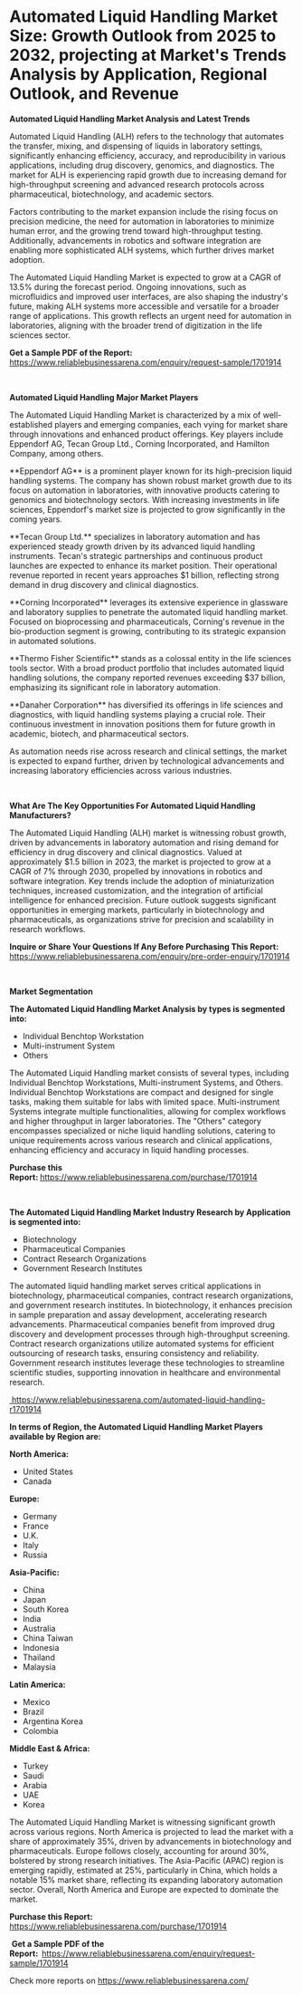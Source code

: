<p><h1>Automated Liquid Handling Market Size: Growth Outlook from 2025 to 2032, projecting at Market's Trends Analysis by Application, Regional Outlook, and Revenue</h1></p><p><strong>Automated Liquid Handling Market Analysis and Latest Trends</strong></p>
<p><p>Automated Liquid Handling (ALH) refers to the technology that automates the transfer, mixing, and dispensing of liquids in laboratory settings, significantly enhancing efficiency, accuracy, and reproducibility in various applications, including drug discovery, genomics, and diagnostics. The market for ALH is experiencing rapid growth due to increasing demand for high-throughput screening and advanced research protocols across pharmaceutical, biotechnology, and academic sectors.</p><p>Factors contributing to the market expansion include the rising focus on precision medicine, the need for automation in laboratories to minimize human error, and the growing trend toward high-throughput testing. Additionally, advancements in robotics and software integration are enabling more sophisticated ALH systems, which further drives market adoption.</p><p>The Automated Liquid Handling Market is expected to grow at a CAGR of 13.5% during the forecast period. Ongoing innovations, such as microfluidics and improved user interfaces, are also shaping the industry's future, making ALH systems more accessible and versatile for a broader range of applications. This growth reflects an urgent need for automation in laboratories, aligning with the broader trend of digitization in the life sciences sector.</p></p>
<p><strong>Get a Sample PDF of the Report:&nbsp;</strong> <a href="https://www.reliablebusinessarena.com/enquiry/request-sample/1701914?utm_campaign=2288&utm_medium=2&utm_source=Github&utm_content=ia&utm_term=22022025&utm_id=automated-liquid-handling">https://www.reliablebusinessarena.com/enquiry/request-sample/1701914</a></p>
<p>&nbsp;</p>
<p><strong>Automated Liquid Handling Major Market Players</strong></p>
<p><p>The Automated Liquid Handling Market is characterized by a mix of well-established players and emerging companies, each vying for market share through innovations and enhanced product offerings. Key players include Eppendorf AG, Tecan Group Ltd., Corning Incorporated, and Hamilton Company, among others.</p><p>**Eppendorf AG** is a prominent player known for its high-precision liquid handling systems. The company has shown robust market growth due to its focus on automation in laboratories, with innovative products catering to genomics and biotechnology sectors. With increasing investments in life sciences, Eppendorf's market size is projected to grow significantly in the coming years.</p><p>**Tecan Group Ltd.** specializes in laboratory automation and has experienced steady growth driven by its advanced liquid handling instruments. Tecan's strategic partnerships and continuous product launches are expected to enhance its market position. Their operational revenue reported in recent years approaches $1 billion, reflecting strong demand in drug discovery and clinical diagnostics.</p><p>**Corning Incorporated** leverages its extensive experience in glassware and laboratory supplies to penetrate the automated liquid handling market. Focused on bioprocessing and pharmaceuticals, Corning's revenue in the bio-production segment is growing, contributing to its strategic expansion in automated solutions.</p><p>**Thermo Fisher Scientific** stands as a colossal entity in the life sciences tools sector. With a broad product portfolio that includes automated liquid handling solutions, the company reported revenues exceeding $37 billion, emphasizing its significant role in laboratory automation.</p><p>**Danaher Corporation** has diversified its offerings in life sciences and diagnostics, with liquid handling systems playing a crucial role. Their continuous investment in innovation positions them for future growth in academic, biotech, and pharmaceutical sectors.</p><p>As automation needs rise across research and clinical settings, the market is expected to expand further, driven by technological advancements and increasing laboratory efficiencies across various industries.</p></p>
<p>&nbsp;</p>
<p><strong>What Are The Key Opportunities For Automated Liquid Handling Manufacturers?</strong></p>
<p><p>The Automated Liquid Handling (ALH) market is witnessing robust growth, driven by advancements in laboratory automation and rising demand for efficiency in drug discovery and clinical diagnostics. Valued at approximately $1.5 billion in 2023, the market is projected to grow at a CAGR of 7% through 2030, propelled by innovations in robotics and software integration. Key trends include the adoption of miniaturization techniques, increased customization, and the integration of artificial intelligence for enhanced precision. Future outlook suggests significant opportunities in emerging markets, particularly in biotechnology and pharmaceuticals, as organizations strive for precision and scalability in research workflows.</p></p>
<p><strong>Inquire or Share Your Questions If Any Before Purchasing This Report:</strong> <a href="https://www.reliablebusinessarena.com/enquiry/pre-order-enquiry/1701914?utm_campaign=2288&utm_medium=2&utm_source=Github&utm_content=ia&utm_term=22022025&utm_id=automated-liquid-handling">https://www.reliablebusinessarena.com/enquiry/pre-order-enquiry/1701914</a></p>
<p>&nbsp;</p>
<p><strong>Market Segmentation</strong></p>
<p><strong>The Automated Liquid Handling Market Analysis by types is segmented into:</strong></p>
<p><ul><li>Individual Benchtop Workstation</li><li>Multi-instrument System</li><li>Others</li></ul></p>
<p><p>The Automated Liquid Handling market consists of several types, including Individual Benchtop Workstations, Multi-instrument Systems, and Others. Individual Benchtop Workstations are compact and designed for single tasks, making them suitable for labs with limited space. Multi-instrument Systems integrate multiple functionalities, allowing for complex workflows and higher throughput in larger laboratories. The "Others" category encompasses specialized or niche liquid handling solutions, catering to unique requirements across various research and clinical applications, enhancing efficiency and accuracy in liquid handling processes.</p></p>
<p><strong>Purchase this Report:&nbsp;</strong><a href="https://www.reliablebusinessarena.com/purchase/1701914?utm_campaign=2288&utm_medium=2&utm_source=Github&utm_content=ia&utm_term=22022025&utm_id=automated-liquid-handling">https://www.reliablebusinessarena.com/purchase/1701914</a></p>
<p>&nbsp;</p>
<p><strong>The Automated Liquid Handling Market Industry Research by Application is segmented into:</strong></p>
<p><ul><li>Biotechnology</li><li>Pharmaceutical Companies</li><li>Contract Research Organizations</li><li>Government Research Institutes</li></ul></p>
<p><p>The automated liquid handling market serves critical applications in biotechnology, pharmaceutical companies, contract research organizations, and government research institutes. In biotechnology, it enhances precision in sample preparation and assay development, accelerating research advancements. Pharmaceutical companies benefit from improved drug discovery and development processes through high-throughput screening. Contract research organizations utilize automated systems for efficient outsourcing of research tasks, ensuring consistency and reliability. Government research institutes leverage these technologies to streamline scientific studies, supporting innovation in healthcare and environmental research.</p></p>
<p><a href="https://www.reliablebusinessarena.com/automated-liquid-handling-r1701914?utm_campaign=2288&utm_medium=2&utm_source=Github&utm_content=ia&utm_term=22022025&utm_id=automated-liquid-handling">&nbsp;https://www.reliablebusinessarena.com/automated-liquid-handling-r1701914</a></p>
<p><strong>In terms of Region, the Automated Liquid Handling Market Players available by Region are:</strong></p>
<p>
    <p> <strong> North America: </strong>
        <ul>
            <li>United States</li>
            <li>Canada</li>
        </ul>
        </p> 
    <p> <strong> Europe: </strong>
        <ul>
            <li>Germany</li>
            <li>France</li>
            <li>U.K.</li>
            <li>Italy</li>
            <li>Russia</li>
        </ul>
        </p> 
    <p> <strong> Asia-Pacific: </strong>
        <ul>
            <li>China</li>
            <li>Japan</li>
            <li>South Korea</li>
            <li>India</li>
            <li>Australia</li>
            <li>China Taiwan</li>
            <li>Indonesia</li>
            <li>Thailand</li>
            <li>Malaysia</li>
        </ul>
        </p> 
    <p> <strong> Latin America: </strong>
        <ul>
            <li>Mexico</li>
            <li>Brazil</li>
            <li>Argentina Korea</li>
            <li>Colombia</li>
        </ul>
        </p> 
    <p> <strong> Middle East & Africa: </strong>
        <ul>
            <li>Turkey</li>
            <li>Saudi</li>
            <li>Arabia</li>
            <li>UAE</li>
            <li>Korea</li>
        </ul>
    </p>
    </p>
<p><p>The Automated Liquid Handling Market is witnessing significant growth across various regions. North America is projected to lead the market with a share of approximately 35%, driven by advancements in biotechnology and pharmaceuticals. Europe follows closely, accounting for around 30%, bolstered by strong research initiatives. The Asia-Pacific (APAC) region is emerging rapidly, estimated at 25%, particularly in China, which holds a notable 15% market share, reflecting its expanding laboratory automation sector. Overall, North America and Europe are expected to dominate the market.</p></p>
<p><strong>Purchase this Report: </strong><a href="https://www.reliablebusinessarena.com/purchase/1701914?utm_campaign=2288&utm_medium=2&utm_source=Github&utm_content=ia&utm_term=22022025&utm_id=automated-liquid-handling">https://www.reliablebusinessarena.com/purchase/1701914</a></p>
<p>&nbsp;<strong>Get a Sample PDF of the Report:&nbsp;&nbsp;</strong><a href="https://www.reliablebusinessarena.com/enquiry/request-sample/1701914?utm_campaign=2288&utm_medium=2&utm_source=Github&utm_content=ia&utm_term=22022025&utm_id=automated-liquid-handling">https://www.reliablebusinessarena.com/enquiry/request-sample/1701914</a></p>
<p><strong></strong></p>
<p>Check more reports on <a href="https://www.reliablebusinessarena.com/?utm_campaign=2288&utm_medium=2&utm_source=Github&utm_content=ia&utm_term=22022025&utm_id=automated-liquid-handling">https://www.reliablebusinessarena.com/</a></p>
